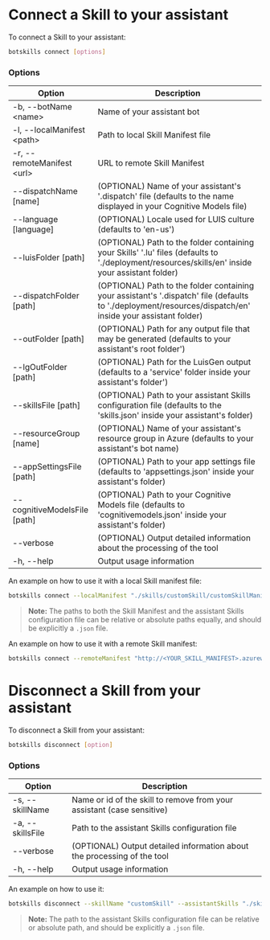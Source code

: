 # Connect a Skill to your assistant

To connect a Skill to your assistant:

```bash
botskills connect [options]
```

### Options

| Option                        | Description                                                                                                                                                 |
|-------------------------------|-------------------------------------------------------------------------------------------------------------------------------------------------------------|
| -b, --botName \<name>         | Name of your assistant bot                                                                                                                                  |
| -l, --localManifest \<path>   | Path to local Skill Manifest file                                                                                                                           |
| -r, --remoteManifest \<url>   | URL to remote Skill Manifest                                                                                                                                |
| --dispatchName [name]         | (OPTIONAL) Name of your assistant's '.dispatch' file (defaults to the name displayed in your Cognitive Models file)                                         |
| --language [language]         | (OPTIONAL) Locale used for LUIS culture (defaults to 'en-us')                                                                                               |
| --luisFolder [path]           | (OPTIONAL) Path to the folder containing your Skills' '.lu' files (defaults to './deployment/resources/skills/en' inside your assistant folder)             |
| --dispatchFolder [path]       | (OPTIONAL) Path to the folder containing your assistant's '.dispatch' file (defaults to './deployment/resources/dispatch/en' inside your assistant folder)  |
| --outFolder [path]            | (OPTIONAL) Path for any output file that may be generated (defaults to your assistant's root folder')                                                       |
| --lgOutFolder [path]          | (OPTIONAL) Path for the LuisGen output (defaults to a 'service' folder inside your assistant's folder')                                                     |
| --skillsFile [path]           | (OPTIONAL) Path to your assistant Skills configuration file (defaults to the 'skills.json' inside your assistant's folder)                                  |
| --resourceGroup [name]        | (OPTIONAL) Name of your assistant's resource group in Azure (defaults to your assistant's bot name)                                                         |
| --appSettingsFile [path]      | (OPTIONAL) Path to your app settings file (defaults to 'appsettings.json' inside your assistant's folder)                                                   |
| --cognitiveModelsFile [path]  | (OPTIONAL) Path to your Cognitive Models file (defaults to 'cognitivemodels.json' inside your assistant's folder)                                           |
| --verbose                     | (OPTIONAL) Output detailed information about the processing of the tool                                                                                     |
| -h, --help                    | Output usage information                                                                                                                                    |

An example on how to use it with a local Skill manifest file:

```bash
botskills connect --localManifest "./skills/customSkill/customSkillManifest.json" --assistantSkills "./skills.json" --verbose 
```

> **Note:** The paths to both the Skill Manifest and the assistant Skills configuration file can be relative or absolute paths equally, and should be explicitly a `.json` file.

An example on how to use it with a remote Skill manifest:

```bash
botskills connect --remoteManifest "http://<YOUR_SKILL_MANIFEST>.azurewebsites.net/api/skill/manifest?inlineTriggerUtterances=false" --assistantSkills "./skills.json" --verbose 
```

# Disconnect a Skill from your assistant

To disconnect a Skill from your assistant:

```bash
botskills disconnect [option]
```

### Options

| Option                   | Description                                                             |
|--------------------------|-------------------------------------------------------------------------|
| -s, --skillName <path>   | Name or id of the skill to remove from your assistant (case sensitive)  |
| -a, --skillsFile <path>  | Path to the assistant Skills configuration file                         |
| --verbose                | (OPTIONAL) Output detailed information about the processing of the tool |
| -h, --help               | Output usage information                                                |

An example on how to use it:

```bash
botskills disconnect --skillName "customSkill" --assistantSkills "./skills.json" --verbose
```

> **Note:** The path to the assistant Skills configuration file can be relative or absolute path, and should be explicitly a `.json` file.